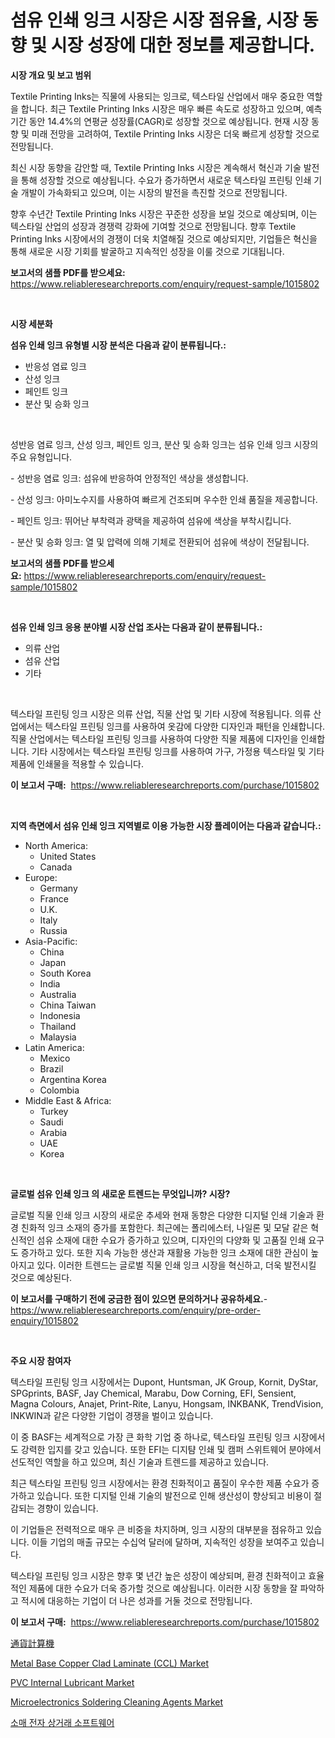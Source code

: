 <p><h1>섬유 인쇄 잉크 시장은 시장 점유율, 시장 동향 및 시장 성장에 대한 정보를 제공합니다.</h1></p><p><strong>시장 개요 및 보고 범위</strong></p>
<p><p>Textile Printing Inks는 직물에 사용되는 잉크로, 텍스타일 산업에서 매우 중요한 역할을 합니다. 최근 Textile Printing Inks 시장은 매우 빠른 속도로 성장하고 있으며, 예측 기간 동안 14.4%의 연평균 성장률(CAGR)로 성장할 것으로 예상됩니다. 현재 시장 동향 및 미래 전망을 고려하여, Textile Printing Inks 시장은 더욱 빠르게 성장할 것으로 전망됩니다.</p><p>최신 시장 동향을 감안할 때, Textile Printing Inks 시장은 계속해서 혁신과 기술 발전을 통해 성장할 것으로 예상됩니다. 수요가 증가하면서 새로운 텍스타일 프린팅 인쇄 기술 개발이 가속화되고 있으며, 이는 시장의 발전을 촉진할 것으로 전망됩니다.</p><p>향후 수년간 Textile Printing Inks 시장은 꾸준한 성장을 보일 것으로 예상되며, 이는 텍스타일 산업의 성장과 경쟁력 강화에 기여할 것으로 전망됩니다. 향후 Textile Printing Inks 시장에서의 경쟁이 더욱 치열해질 것으로 예상되지만, 기업들은 혁신을 통해 새로운 시장 기회를 발굴하고 지속적인 성장을 이룰 것으로 기대됩니다.</p></p>
<p><strong>보고서의 샘플 PDF를 받으세요:</strong> <a href="https://www.reliableresearchreports.com/enquiry/request-sample/1015802">https://www.reliableresearchreports.com/enquiry/request-sample/1015802</a></p>
<p>&nbsp;</p>
<p><strong>시장 세분화</strong></p>
<p><strong>섬유 인쇄 잉크 유형별 시장 분석은 다음과 같이 분류됩니다.:</strong></p>
<p><ul><li>반응성 염료 잉크</li><li>산성 잉크</li><li>페인트 잉크</li><li>분산 및 승화 잉크</li></ul></p>
<p>&nbsp;</p>
<p><p>성반응 염료 잉크, 산성 잉크, 페인트 잉크, 분산 및 승화 잉크는 섬유 인쇄 잉크 시장의 주요 유형입니다. </p><p>- 성반응 염료 잉크: 섬유에 반응하여 안정적인 색상을 생성합니다.</p><p>- 산성 잉크: 아미노수지를 사용하여 빠르게 건조되며 우수한 인쇄 품질을 제공합니다.</p><p>- 페인트 잉크: 뛰어난 부착력과 광택을 제공하여 섬유에 색상을 부착시킵니다.</p><p>- 분산 및 승화 잉크: 열 및 압력에 의해 기체로 전환되어 섬유에 색상이 전달됩니다.</p></p>
<p><strong>보고서의 샘플 PDF를 받으세요:</strong>&nbsp;<a href="https://www.reliableresearchreports.com/enquiry/request-sample/1015802">https://www.reliableresearchreports.com/enquiry/request-sample/1015802</a></p>
<p>&nbsp;</p>
<p><strong> 섬유 인쇄 잉크 응용 분야별 시장 산업 조사는 다음과 같이 분류됩니다.:</strong></p>
<p><ul><li>의류 산업</li><li>섬유 산업</li><li>기타</li></ul></p>
<p>&nbsp;</p>
<p><p>텍스타일 프린팅 잉크 시장은 의류 산업, 직물 산업 및 기타 시장에 적용됩니다. 의류 산업에서는 텍스타일 프린팅 잉크를 사용하여 옷감에 다양한 디자인과 패턴을 인쇄합니다. 직물 산업에서는 텍스타일 프린팅 잉크를 사용하여 다양한 직물 제품에 디자인을 인쇄합니다. 기타 시장에서는 텍스타일 프린팅 잉크를 사용하여 가구, 가정용 텍스타일 및 기타 제품에 인쇄물을 적용할 수 있습니다.</p></p>
<p><strong>이 보고서 구매:</strong>&nbsp; <a href="https://www.reliableresearchreports.com/purchase/1015802">https://www.reliableresearchreports.com/purchase/1015802</a></p>
<p>&nbsp;</p>
<p><strong>지역 측면에서 섬유 인쇄 잉크 지역별로 이용 가능한 시장 플레이어는 다음과 같습니다.:</strong></p>
<p><ul>
    <li>
        North America:
        <ul>
            <li>United States</li>
            <li>Canada</li>
        </ul>
    </li>
    <li>
        Europe:
        <ul>
            <li>Germany</li>
            <li>France</li>
            <li>U.K.</li>
            <li>Italy</li>
            <li>Russia</li>
        </ul>
    </li>
    <li>
        Asia-Pacific:
        <ul>
            <li>China</li>
            <li>Japan</li>
            <li>South Korea</li>
            <li>India</li>
            <li>Australia</li>
            <li>China Taiwan</li>
            <li>Indonesia</li>
            <li>Thailand</li>
            <li>Malaysia</li>
        </ul>
    </li>
    <li>
        Latin America:
        <ul>
            <li>Mexico</li>
            <li>Brazil</li>
            <li>Argentina Korea</li>
            <li>Colombia</li>
        </ul>
    </li>
    <li>
        Middle East & Africa:
        <ul>
            <li>Turkey</li>
            <li>Saudi</li>
            <li>Arabia</li>
            <li>UAE</li>
            <li>Korea</li>
        </ul>
    </li>
    </ul></p>
<p>&nbsp;</p>
<p><strong>글로벌 섬유 인쇄 잉크 의 새로운 트렌드는 무엇입니까? 시장?</strong></p>
<p><p>글로벌 직물 인쇄 잉크 시장의 새로운 추세와 현재 동향은 다양한 디지털 인쇄 기술과 환경 친화적 잉크 소재의 증가를 포함한다. 최근에는 폴리에스터, 나일론 및 모달 같은 혁신적인 섬유 소재에 대한 수요가 증가하고 있으며, 디자인의 다양화 및 고품질 인쇄 요구도 증가하고 있다. 또한 지속 가능한 생산과 재활용 가능한 잉크 소재에 대한 관심이 높아지고 있다. 이러한 트렌드는 글로벌 직물 인쇄 잉크 시장을 혁신하고, 더욱 발전시킬 것으로 예상된다.</p></p>
<p><strong>이 보고서를 구매하기 전에 궁금한 점이 있으면 문의하거나 공유하세요.</strong>- <a href="https://www.reliableresearchreports.com/enquiry/pre-order-enquiry/1015802">https://www.reliableresearchreports.com/enquiry/pre-order-enquiry/1015802</a></p>
<p>&nbsp;</p>
<p><strong>주요 시장 참여자</strong></p>
<p><p>텍스타일 프린팅 잉크 시장에서는 Dupont, Huntsman, JK Group, Kornit, DyStar, SPGprints, BASF, Jay Chemical, Marabu, Dow Corning, EFI, Sensient, Magna Colours, Anajet, Print-Rite, Lanyu, Hongsam, INKBANK, TrendVision, INKWIN과 같은 다양한 기업이 경쟁을 벌이고 있습니다. </p><p>이 중 BASF는 세계적으로 가장 큰 화학 기업 중 하나로, 텍스타일 프린팅 잉크 시장에서도 강력한 입지를 갖고 있습니다. 또한 EFI는 디지턈 인쇄 및 캠퍼 스위트웨어 분야에서 선도적인 역할을 하고 있으며, 최신 기술과 트렌드를 제공하고 있습니다. </p><p>최근 텍스타일 프린팅 잉크 시장에서는 환경 친화적이고 품질이 우수한 제품 수요가 증가하고 있습니다. 또한 디지털 인쇄 기술의 발전으로 인해 생산성이 향상되고 비용이 절감되는 경향이 있습니다. </p><p>이 기업들은 전력적으로 매우 큰 비중을 차지하며, 잉크 시장의 대부분을 점유하고 있습니다. 이들 기업의 매출 규모는 수십억 달러에 달하며, 지속적인 성장을 보여주고 있습니다. </p><p>텍스타일 프린팅 잉크 시장은 향후 몇 년간 높은 성장이 예상되며, 환경 친화적이고 효율적인 제품에 대한 수요가 더욱 증가할 것으로 예상됩니다. 이러한 시장 동향을 잘 파악하고 적시에 대응하는 기업이 더 나은 성과를 거둘 것으로 전망됩니다.</p></p>
<p><strong>이 보고서 구매:</strong>&nbsp;&nbsp;<a href="https://www.reliableresearchreports.com/purchase/1015802">https://www.reliableresearchreports.com/purchase/1015802</a></p>
<p><p><a href="https://github.com/jkjreqjscoxx7/Market-Research-Report-List-1/blob/main/9399462247.md">通貨計算機</a></p><p><a href="https://issuu.com/reportprime-2/docs/metal-base-copper-clad-laminate-ccl-market-size-20">Metal Base Copper Clad Laminate (CCL) Market</a></p><p><a href="https://github.com/yoshih12/Market-Research-Report-List-2/blob/main/pvc-internal-lubricant-market.md">PVC Internal Lubricant Market</a></p><p><a href="https://github.com/castoriffic/Market-Research-Report-List-3/blob/main/microelectronics-soldering-cleaning-agents-market.md">Microelectronics Soldering Cleaning Agents Market</a></p><p><a href="https://github.com/nuekbpymrrz5/Market-Research-Report-List-1/blob/main/9521686194659.md">소매 전자 상거래 소프트웨어</a></p></p>
